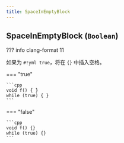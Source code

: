 ```yaml
---
title: SpaceInEmptyBlock
---
```


## SpaceInEmptyBlock (`Boolean`)

??? info
    clang-format 11

如果为 `#!yml true`，将在 `{}` 中插入空格。

=== "true"

    ```cpp
    void f() { }
    while (true) { }
    ```

=== "false"

    ```cpp
    void f() {}
    while (true) {}
    ```
